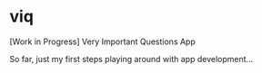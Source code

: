 # viq
[Work in Progress] Very Important Questions App

So far, just my first steps playing around with app development...
